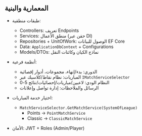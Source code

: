 ## المعمارية والبنية

-   طبقات منطقية:

    -   Controllers: تعريف Endpoints
    -   Services: منطق الأعمال (حقن عبر DI)
    -   Repositories + UnitOfWork: الوصول للبيانات EF Core
    -   Data: `ApplicationDbContext` + Configurations
    -   Models/DTOs: نماذج الكيان وكائنات النقل

-   أنظمة فرعية:

    -   الدوري: بدء/إنهاء، مجموعات، أدوار إقصائية
    -   المباريات: نظام نقاط/كلاسيك عبر `IMatchServiceSelector`
    -   النظام الودي: لاعبين/مباريات/إحصائيات/نتائج 5-0
    -   الرسائل والملاحظات: إدارة تواصل وإعلانات

-   اختيار خدمة المباريات:

    -   `MatchServiceSelector.GetMatchService(SystemOfLeague)`
        -   Points → `PointMatchService`
        -   Classic → `ClassicMatchService`

-   الأمان: JWT + Roles (Admin/Player)
